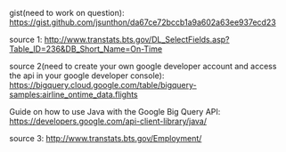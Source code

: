 gist(need to work on question):
https://gist.github.com/jsunthon/da67ce72bccb1a9a602a63ee937ecd23

source 1:
http://www.transtats.bts.gov/DL_SelectFields.asp?Table_ID=236&DB_Short_Name=On-Time

source 2(need to create your own google developer account and access the api in your
google developer console):
https://bigquery.cloud.google.com/table/bigquery-samples:airline_ontime_data.flights

Guide on how to use Java with the Google Big Query API:
https://developers.google.com/api-client-library/java/

source 3:
http://www.transtats.bts.gov/Employment/





